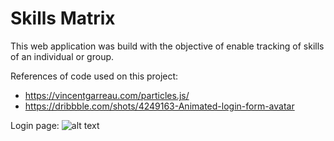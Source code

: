 # Skills Matrix

This web application was build with the objective of enable tracking of skills of an individual or group.

References of code used on this project:
* https://vincentgarreau.com/particles.js/
* https://dribbble.com/shots/4249163-Animated-login-form-avatar


Login page: 
![alt text](https://github.com/luiz1361/SkillsMatrix/raw/master/docs/screenshots/login.png "Login page")
